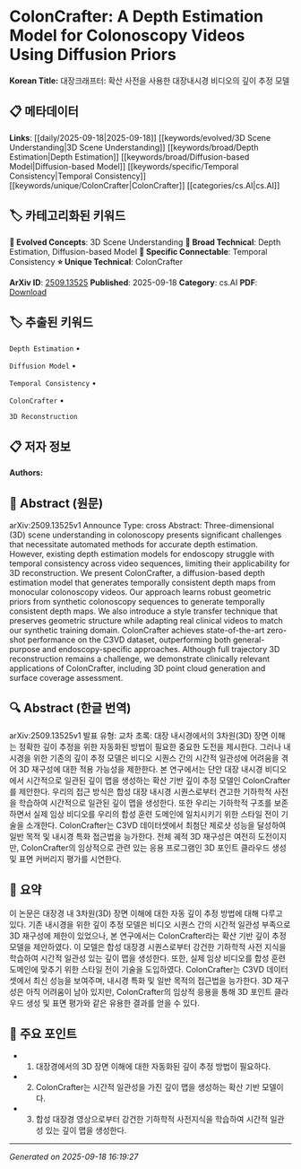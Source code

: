 
# ColonCrafter: A Depth Estimation Model for Colonoscopy Videos Using Diffusion Priors

**Korean Title:** 대장크래프터: 확산 사전을 사용한 대장내시경 비디오의 깊이 추정 모델

## 📋 메타데이터

**Links**: [[daily/2025-09-18|2025-09-18]] [[keywords/evolved/3D Scene Understanding|3D Scene Understanding]] [[keywords/broad/Depth Estimation|Depth Estimation]] [[keywords/broad/Diffusion-based Model|Diffusion-based Model]] [[keywords/specific/Temporal Consistency|Temporal Consistency]] [[keywords/unique/ColonCrafter|ColonCrafter]] [[categories/cs.AI|cs.AI]]

## 🏷️ 카테고리화된 키워드
**🚀 Evolved Concepts**: 3D Scene Understanding
**🔬 Broad Technical**: Depth Estimation, Diffusion-based Model
**🔗 Specific Connectable**: Temporal Consistency
**⭐ Unique Technical**: ColonCrafter

**ArXiv ID**: [2509.13525](https://arxiv.org/abs/2509.13525)
**Published**: 2025-09-18
**Category**: cs.AI
**PDF**: [Download](https://arxiv.org/pdf/2509.13525.pdf)


## 🏷️ 추출된 키워드



`Depth Estimation` • 

`Diffusion Model` • 

`Temporal Consistency` • 

`ColonCrafter` • 

`3D Reconstruction`



## 📋 저자 정보

**Authors:** 

## 📄 Abstract (원문)

arXiv:2509.13525v1 Announce Type: cross 
Abstract: Three-dimensional (3D) scene understanding in colonoscopy presents significant challenges that necessitate automated methods for accurate depth estimation. However, existing depth estimation models for endoscopy struggle with temporal consistency across video sequences, limiting their applicability for 3D reconstruction. We present ColonCrafter, a diffusion-based depth estimation model that generates temporally consistent depth maps from monocular colonoscopy videos. Our approach learns robust geometric priors from synthetic colonoscopy sequences to generate temporally consistent depth maps. We also introduce a style transfer technique that preserves geometric structure while adapting real clinical videos to match our synthetic training domain. ColonCrafter achieves state-of-the-art zero-shot performance on the C3VD dataset, outperforming both general-purpose and endoscopy-specific approaches. Although full trajectory 3D reconstruction remains a challenge, we demonstrate clinically relevant applications of ColonCrafter, including 3D point cloud generation and surface coverage assessment.

## 🔍 Abstract (한글 번역)

arXiv:2509.13525v1 발표 유형: 교차
초록: 대장 내시경에서의 3차원(3D) 장면 이해는 정확한 깊이 추정을 위한 자동화된 방법이 필요한 중요한 도전을 제시한다. 그러나 내시경을 위한 기존의 깊이 추정 모델은 비디오 시퀀스 간의 시간적 일관성에 어려움을 겪어 3D 재구성에 대한 적용 가능성을 제한한다. 본 연구에서는 단안 대장 내시경 비디오에서 시간적으로 일관된 깊이 맵을 생성하는 확산 기반 깊이 추정 모델인 ColonCrafter를 제안한다. 우리의 접근 방식은 합성 대장 내시경 시퀀스로부터 견고한 기하학적 사전을 학습하여 시간적으로 일관된 깊이 맵을 생성한다. 또한 우리는 기하학적 구조를 보존하면서 실제 임상 비디오를 우리의 합성 훈련 도메인에 일치시키기 위한 스타일 전이 기술을 소개한다. ColonCrafter는 C3VD 데이터셋에서 최첨단 제로샷 성능을 달성하여 일반 목적 및 내시경 특화 접근법을 능가한다. 전체 궤적 3D 재구성은 여전히 도전이지만, ColonCrafter의 임상적으로 관련 있는 응용 프로그램인 3D 포인트 클라우드 생성 및 표면 커버리지 평가를 시연한다.

## 📝 요약

이 논문은 대장경 내 3차원(3D) 장면 이해에 대한 자동 깊이 추정 방법에 대해 다루고 있다. 기존 내시경을 위한 깊이 추정 모델은 비디오 시퀀스 간의 시간적 일관성 부족으로 3D 재구성에 제한이 있었으나, 본 연구에서는 ColonCrafter라는 확산 기반 깊이 추정 모델을 제안하였다. 이 모델은 합성 대장경 시퀀스로부터 강건한 기하학적 사전 지식을 학습하여 시간적 일관성 있는 깊이 맵을 생성한다. 또한, 실제 임상 비디오를 합성 훈련 도메인에 맞추기 위한 스타일 전이 기술을 도입하였다. ColonCrafter는 C3VD 데이터셋에서 최신 성능을 보여주며, 내시경 특화 및 일반 목적의 접근법을 능가한다. 3D 재구성은 아직 어려움이 남아 있지만, ColonCrafter의 임상적 응용을 통해 3D 포인트 클라우드 생성 및 표면 평가와 같은 유용한 결과를 얻을 수 있다.

## 🎯 주요 포인트


- 1. 대장경에서의 3D 장면 이해에 대한 자동화된 깊이 추정 방법이 필요하다.

- 2. ColonCrafter는 시간적 일관성을 가진 깊이 맵을 생성하는 확산 기반 모델이다.

- 3. 합성 대장경 영상으로부터 강건한 기하학적 사전지식을 학습하여 시간적 일관성 있는 깊이 맵을 생성한다.


---

*Generated on 2025-09-18 16:19:27*
